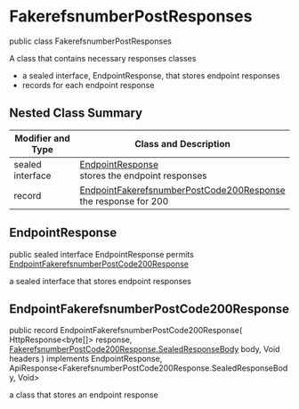 # FakerefsnumberPostResponses

public class FakerefsnumberPostResponses

A class that contains necessary responses classes
- a sealed interface, EndpointResponse, that stores endpoint responses
- records for each endpoint response

## Nested Class Summary
| Modifier and Type | Class and Description |
| ----------------- | --------------------- |
| sealed interface | [EndpointResponse](#endpointresponse)<br> stores the endpoint responses |
| record | [EndpointFakerefsnumberPostCode200Response](#endpointfakerefsnumberpostcode200response)<br> the response for 200 |

## EndpointResponse
public sealed interface EndpointResponse permits<br>
[EndpointFakerefsnumberPostCode200Response](#endpointfakerefsnumberpostcode200response)

a sealed interface that stores endpoint responses

## EndpointFakerefsnumberPostCode200Response
public record EndpointFakerefsnumberPostCode200Response(
    HttpResponse<byte[]> response,
    [FakerefsnumberPostCode200Response.SealedResponseBody](../../../paths/fakerefsnumber/post/responses/FakerefsnumberPostCode200Response.md#sealedresponsebody) body,
    Void headers
) implements EndpointResponse, ApiResponse<FakerefsnumberPostCode200Response.SealedResponseBody, Void><br>

a class that stores an endpoint response

